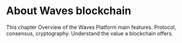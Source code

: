 # About Waves blockchain

This chapter Overview of the Waves Platform main features. Protocol, consensus, cryptography. Understand the value a blockchain offers.